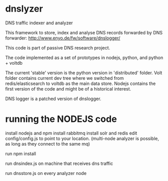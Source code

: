 dnslyzer
========

DNS traffic indexer and analyzer


This framework to store, index and analyse DNS records forwarded by DNS forwarder:
http://www.enyo.de/fw/software/dnslogger/

This code is part of passive DNS research project.

The code implemented as a set of prototypes in nodejs, python, and  python + voltdb

The current 'stable' version is the python version in 'distributed' folder. Volt folder contains current dev tree
where we switched from redis/elasticsearch to voltdb as the main data store. Nodejs contains the first version of the code and might be of 
a historical interest.

DNS logger is a patched version of dnslogger.


running the NODEJS code
=================


install nodejs and npm
install rabbitmq
install solr and redis
edit config/config.js to point to your location. (multi-node analyzer is possible, as long as they connect to the same mq)

run npm install

run dnsindex.js on machine that receives dns traffic

run dnsstore.js on every analyzer node

